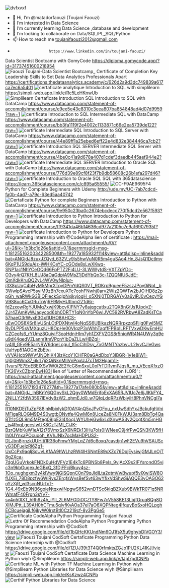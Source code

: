 ![dvfxvxf](https://github.com/user-attachments/assets/c0cc421c-a152-48ce-9a81-e9185fc49768)

- 👋 Hi, I’m @matadorfaouzi (Toujani Faouzi)
- 👀 I’m interested in Data Science
- 🌱 I’m currently learning Data Science ,database and development
- 💞️ I’m looking to collaborate on Data/SQL/PL_SQL/Python
- 📫 How to reach me toujanifaouzi2012@gmail.com
-                     https://www.linkedin.com/in/toujani-faouzi/

<!---
matadorfaouzi/matadorfaouzi is a ✨ special ✨ repository because its `README.md` (this file) appears on your GitHub profile.
You can click the Preview link to take a look at your changes.
--->
Data Scientist Bootcamp with GomyCode
https://diploma.gomycode.app/?id=31737451600218954
![Faouzi Toujani-Data Scientist Bootcamp_ Certificate of Completion](https://github.com/user-attachments/assets/18e21696-abc9-4538-9263-9c5bce905d99)
Key Leadership Skills to Set Data Analytics Professionals Apart
https://certifications.thedataanalytics.academy/c/626d2a9d3dc749839a617ca7ec6a5401
![certaficate analytique](https://github.com/user-attachments/assets/a4116f07-c2af-4b4d-96ea-7333d86b19a2)
Introduction to SQL with simplilearn
https://simpli-web.app.link/e/Rc5LeHKnwUb
![Simplilearn Certaficate Introduction SQL](https://github.com/user-attachments/assets/a5d4ada2-1326-439e-863b-92bcfcf8e6fb)
Introduction to SQL with DataCamp
https://www.datacamp.com/statement-of-accomplishment/course/e9ee5e43e8310c3eea807ba854848ad4d07d9959?raw=1
![certificate Introduction to SQL](https://github.com/user-attachments/assets/5d708511-ddba-45c6-a3f9-8693727524d9)
Intermediate SQL with DataCamp
https://www.datacamp.com/statement-of-accomplishment/course/bb3fa1119f2e4002c1133871c66e2ea5739de122?raw=1
![certificate Intermediate SQL](https://github.com/user-attachments/assets/1c331909-2803-4c09-b08d-a3084bb4024f)
Introduction to SQL Server with DataCamp
https://www.datacamp.com/statement-of-accomplishment/course/44e89ff1a25ebed6eff22e4d832e384446ca7cb2?raw=1
![certificate Introduction SQL SERVER](https://github.com/user-attachments/assets/c7f93d04-5461-4cf4-ab96-cd9ef20e3439)
Intermediate SQL Server with DataCamp
https://www.datacamp.com/statement-of-accomplishment/course/4be0c41a9d678a407d1cdef3daedb445aef944e2?raw=1
![certificate Intermediate SQL SERVER](https://github.com/user-attachments/assets/322d240a-889c-4b0c-a89b-f98ea470b6f9)
Introduction to Oracle SQL with DataCamp
https://www.datacamp.com/statement-of-accomplishment/course/776d39e89cf8f23f7b9db58608c26b1efa297d46?raw=1
![certificate Introduction to Oracle SQL](https://github.com/user-attachments/assets/c4fde3ec-1be4-4bee-84b9-8f525a4286f9)
SQL with 365datascience
https://learn.365datascience.com/c/c895a65555/
![CC-F9AE9695F4](https://github.com/user-attachments/assets/79c93aae-0cbf-4e2b-9fa9-9be84d64e54e)
Python for Complete Beginners with Udemy
http://ude.my/UC-7ab7cdcd-fa0b-4ad7-a79c-63ed5aa40742
![Certaficate Python for complete Beginners](https://github.com/user-attachments/assets/73d1e4d2-270e-44cd-8e25-73a4c8ab4ed8)
Introduction to Python with DataCamp
https://www.datacamp.com/statement-of-accomplishment/course/9e950c23ba0c2674ebcdecc770f5dcd2e567f593?raw=1
![certificate Introduction to Python](https://github.com/user-attachments/assets/211eedb9-c0e0-4f68-acb6-a307aa864a25)
Introduction to Python for Developers with DataCamp
https://www.datacamp.com/statement-of-accomplishment/course/ff9341da46b14636cd977a2105c7e9a16907935f?raw=1
![certificate Introduction to Python for Developers](https://github.com/user-attachments/assets/d2ee48e3-9d18-4221-a3b8-2475a70e8c71)
Python Programming internship with @CodeAlpha
lien of certificate : https://mail-attachment.googleusercontent.com/attachment/u/0/?ui=2&ik=1b3bc1d26e&attid=0.1&permmsgid=msg-f:1812551620034228500&th=19277a185932f114&view=att&disp=inline&saddbat=ANGjdJ8zuxJZQyd_632V_y9ls5hwVuN0R5m4guSAo4lHn_8JsQ1Dctlmy6KqP1US9duAjz-iWHKCeYC-cGOde8sLwXKwq-SNP1ac1NhYCeOQd66FpPTZ2Fi4LU-3LWiWytdS-VXTZpYDc-O3vy4rQ7KH_8UJ8aOaGdpiA9MsZ1jDdYbQo3c-1ZQQNIU6JdE-QmXdkKruQQ2yL4WV0wNIplur-j3X8pUqC4bHyM5MprXTpyDPmYdQS0VT_ROKrp9gueeF5zszJPoy0iNoL_b3WwlpSAvcP5syiM9zBh7cxuXTc7cohFNwhj0arv2Wiz2QWTw2bJOIHD8z2ppGh_waRWkG3BiQFIeckSqlpNxjkyjogH_o5XNj0TDRGAYy0a6vlPJ0vCecyYGV9S8oc6CxGRuTpVjRF9MyHUtInm2Z1d6r-fd2zxowRgYJUMq7xwjK9bcvKIFNY7y6ajqgcatIxu2TQX8nGfJs1UpdvZ-2Jr4ZAmKyWJaqycod6bh0DRTY1qN0nYbP6wIJVC592RVRbwA8ZadKsTCa57haeO3rWvxE3GxfIUHO8AHCS-uEwOOS8XSr8IyUSnLOtPDXNtwl4oNqSS6UBlkazNQRRrpxzpSFjig0Fwl5MZRvDLPP5sVMXquzUH8OpHe00VIqzP3xWhhTaqffFPBbILRFTVxwDKwEmHUCZCeofs6_rYUmz8GuiyiF3ooHdnjHIm7yh1ZXFVZGS8r5niqWR4N4UWy3q9eu9dK4qedVZLanm1tmVPcnYIbDaZLLwHBZqI-iv4lll_GEv9E5arNRW6dqeLcgul_tI5cCihDsy_ZxGMNTYazbvUL2lvvCJleGwsUuHyp51AOGm2bEtv-yVVAHcb9iWVfJNQhIK43lzKcoY1CHFR0aGAdDbxY3lBGR-1y1e8iW1-Uj0j09Wm37_6krI7ji2QjNknMIIVnPqxUJZcTM2Hqam1I-j1vursPE7EqEBEIXSv1W0t2E2YcG8mSxyL0oPrTDl1vmPJqsft_mu_VEcqXfxzOFK26VxCZbpnEwH83I
lien of 'Letter of Recommendation (LOR)' : https://mail-attachment.googleusercontent.com/attachment/u/0/?ui=2&ik=1b3bc1d26e&attid=0.1&permmsgid=msg-f:1812551617193476277&th=19277a17afe080b5&view=att&disp=inline&saddbat=ANGjdJ_lhBKnY6QGpvSkL2Qgy0WMdErifoExXA65RJVIUc7e6jJlKkFY4_2NlLLY2fdW3597lEVdy8zW2_qhmEJd0_w7QIqLdqRPzWbiyiH8PhnVNCgl7aZ-R10NKDEjTuZpF88jnMbixlykDf0AY4nQ5xJPvOFou_nxUwSdhYxJBckufghVniMFigaRLOGM9D4S0wgtbONvtfe4QwM6n8UceZa8N0FkWJU3am8DbTg4QaBTt1z5QL9m5MFteg09IpE3l4XoqLWYUhejGwlixLdXnwAS3v2QcgtXm5mHG_js4RxqLgecsIwUK8CzTJMI_CiJK-BzrQMbKuW1eA12t76VmxSzX6NREk13IHu7oIs0iWNeeO9j4fPwQSN3KW5fHIh0UYnxaPOcuooh_KVhJNlx7ocMaHDPUS2-DLJbn8jrnzkUUHlti1R36oFmwYMgLqZ7d6c8oxq7cavdjn1wF2EVu9hVSAUScyG3DFueIzRl6Zg1-UxCcPx9aqIjScUvLKfAA9hWLhzRW4lHSNntE89xXZc76DojEysiwjGMJLnOjT8g2Xca-7dgUGuVrkokFNDk0uHdVFVz1E4kTc6PBNSb8PeIs_9vjAcX9s2lFYsrondO5vjc3n9kbGugexJeGBxQ_3fDjFFcjBkuy4sz-1Oo_nughgxm3y4klVwy9jGlSQpnC0n79qJldILta2qtmVwBwupf5vIXwlSW8OfUXEi_78D8pzfw6WlRvsZErqfsWysBefSvt63wYfixVdShwSjAQQE3vOAGO62oYzXjR_vd3scnNUrfxT-1G4_49xEb9NB6goieNtqxwINpgwS652wnDTSc6klqBZXub9BWkTR071q5NRWmafF40Frgn3sYy7-sv4q50lXT_hRh9z4h_iYll_2L6MFGDiDCZfY8Fw7cV558KE13LbjfOruqBQg8OXlMJPtt_L39AH0hCTmu5qlvfKvAOa37eI7aO6XQPNteg4IfquyBoSxoHQLpghECBcuejagjLf6jkyW0lrxtBtl0Cz219cf-8y3PgGe5
![Certificate CodeAlpha Python Programming Toujani Faouzi](https://github.com/user-attachments/assets/654b5aeb-6440-4a84-8f3e-ec3ae73b1f2c)
![Lettre Of Recommendation CodeAlpha Python Programming](https://github.com/user-attachments/assets/13f874a8-a7c1-484d-be48-1ab3d056c046)
Python Programming internship with @CodSoft
https://drive.google.com/file/d/1bQHcKKUndNm6OJ1fsX5u9ghybDlVGOY3/view
![Faouzi Toujani CodSoft Certaficate Programming Python](https://github.com/user-attachments/assets/fa40d6c9-a49b-492e-97d7-64a652e6177e)
Data Science internship with @CodSoft
https://drive.google.com/file/d/1ZUJ39t3T4Q0rfmktsZGJo1PU2KL4IKJl/view
![Faouzi Toujani CodSoft Certaficate Data Science](https://github.com/user-attachments/assets/6f4048d3-03ff-43ba-92b9-7f164d90c6f6)
Machine Learning in Python wiyh @Simplilearn 
https://simpli-web.app.link/e/IJpl7pdCNPb
![Certificate ML with Python TF](https://github.com/user-attachments/assets/a258d7b1-6d60-4621-bbae-e99eb6e3b257)
Machine Learning in Python wiyh @Simplilearn
Python Libraries for Data Science wiyh @Simplilearn 
https://simpli-web.app.link/e/KsKzwz4CNPb
![Certhif Python Libraries for Data Science](https://github.com/user-attachments/assets/83583969-b83a-4206-ab71-16137a9c9bfd)




